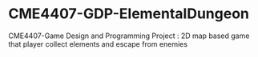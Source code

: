 # CME4407-GDP-ElementalDungeon
CME4407-Game Design and Programming Project : 2D map based game that player collect elements and escape from enemies
